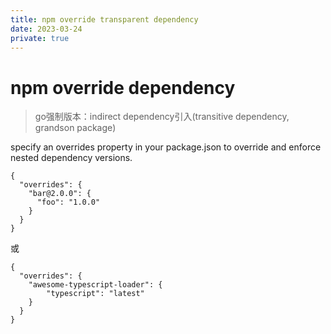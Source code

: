```yaml
---
title: npm override transparent dependency
date: 2023-03-24
private: true
---
```

# npm override dependency
> go强制版本：indirect dependency引入(transitive dependency, grandson package)

specify an overrides property in your package.json to override and enforce nested dependency versions.

    {
      "overrides": {
        "bar@2.0.0": {
          "foo": "1.0.0"
        }
      }
    }

或

    {
      "overrides": {
        "awesome-typescript-loader": {
            "typescript": "latest"
        }
      }
    }
